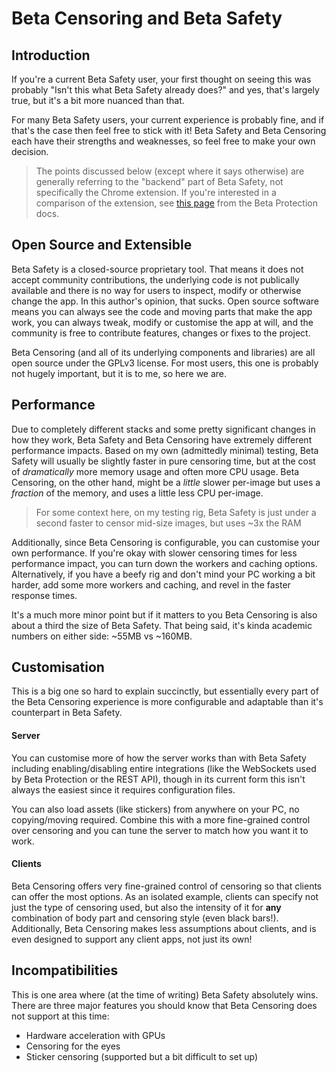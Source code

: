# Beta Censoring and Beta Safety

## Introduction

If you're a current Beta Safety user, your first thought on seeing this was probably "Isn't this what Beta Safety already does?" and yes, that's largely true, but it's a bit more nuanced than that.

For many Beta Safety users, your current experience is probably fine, and if that's the case then feel free to stick with it! Beta Safety and Beta Censoring each have their strengths and weaknesses, so feel free to make your own decision.

> The points discussed below (except where it says otherwise) are generally referring to the "backend" part of Beta Safety, not specifically the Chrome extension. If you're interested in a comparison of the extension, see [this page](https://silveredgold.github.io/beta-protection/#/guide/introduction#how-is-this-different-from-beta-safety) from the Beta Protection docs.

## Open Source and Extensible

Beta Safety is a closed-source proprietary tool. That means it does not accept community contributions, the underlying code is not publically available and there is no way for users to inspect, modify or otherwise change the app. In this author's opinion, that sucks. Open source software means you can always see the code and moving parts that make the app work, you can always tweak, modify or customise the app at will, and the community is free to contribute features, changes or fixes to the project. 

Beta Censoring (and all of its underlying components and libraries) are all open source under the GPLv3 license. For most users, this one is probably not hugely important, but it is to me, so here we are.

## Performance

Due to completely different stacks and some pretty significant changes in how they work, Beta Safety and Beta Censoring have extremely different performance impacts. Based on my own (admittedly minimal) testing, Beta Safety will usually be slightly faster in pure censoring time, but at the cost of _dramatically_ more memory usage and often more CPU usage. Beta Censoring, on the other hand, might be a _little_ slower per-image but uses a _fraction_ of the memory, and uses a little less CPU per-image.

> For some context here, on my testing rig, Beta Safety is just under a second faster to censor mid-size images, but uses ~3x the RAM

Additionally, since Beta Censoring is configurable, you can customise your own performance. If you're okay with slower censoring times for less performance impact, you can turn down the workers and caching options. Alternatively, if you have a beefy rig and don't mind your PC working a bit harder, add some more workers and caching, and revel in the faster response times.

It's a much more minor point but if it matters to you Beta Censoring is also about a third the size of Beta Safety. That being said, it's kinda academic numbers on either side: ~55MB vs ~160MB.

## Customisation

This is a big one so hard to explain succinctly, but essentially every part of the Beta Censoring experience is more configurable and adaptable than it's counterpart in Beta Safety. 

#### Server

You can customise more of how the server works than with Beta Safety including enabling/disabling entire integrations (like the WebSockets used by Beta Protection or the REST API), though in its current form this isn't always the easiest since it requires configuration files.

You can also load assets (like stickers) from anywhere on your PC, no copying/moving required. Combine this with a more fine-grained control over censoring and you can tune the server to match how you want it to work.

#### Clients

Beta Censoring offers very fine-grained control of censoring so that clients can offer the most options. As an isolated example, clients can specify not just the type of censoring used, but also the intensity of it for **any** combination of body part and censoring style (even black bars!). Additionally, Beta Censoring makes less assumptions about clients, and is even designed to support any client apps, not just its own!

## Incompatibilities

This is one area where (at the time of writing) Beta Safety absolutely wins. There are three major features you should know that Beta Censoring does not support at this time:

  - Hardware acceleration with GPUs
  - Censoring for the eyes
  - Sticker censoring (supported but a bit difficult to set up)